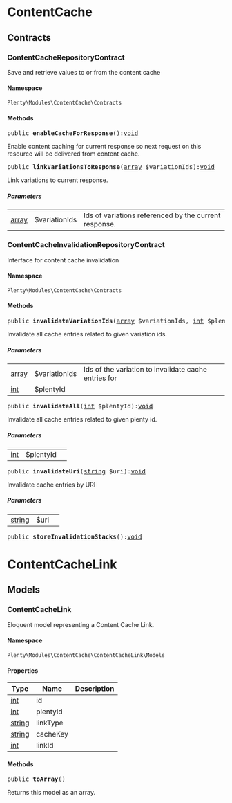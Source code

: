 

# ContentCache<a name="contentcache_contentcache"></a>
    
## Contracts<a name="contentcache_contentcache_contracts"></a>
### ContentCacheRepositoryContract<a name="contentcache_contracts_contentcacherepositorycontract"></a>

Save and retrieve values to or from the content cache


#### Namespace

`Plenty\Modules\ContentCache\Contracts`





#### Methods

<pre>public <strong>enableCacheForResponse</strong>():<a href="miscellaneous#miscellaneous__void">void</a>
</pre>

    
Enable content caching for current response so next request on this resource will be delivered from content cache.
    
<pre>public <strong>linkVariationsToResponse</strong>(<a target="_blank" href="http://php.net/array">array</a> $variationIds):<a href="miscellaneous#miscellaneous__void">void</a>
</pre>

    
Link variations to current response.
    
##### <strong>Parameters</strong>
    
<table class="table table-condensed">    <tr>
        <td><a target="_blank" href="http://php.net/array">array</a></td>
        <td>$variationIds</td>
        <td>Ids of variations referenced by the current response.</td>
    </tr>
</table>



### ContentCacheInvalidationRepositoryContract<a name="contentcache_contracts_contentcacheinvalidationrepositorycontract"></a>

Interface for content cache invalidation


#### Namespace

`Plenty\Modules\ContentCache\Contracts`





#### Methods

<pre>public <strong>invalidateVariationIds</strong>(<a target="_blank" href="http://php.net/array">array</a> $variationIds, <a target="_blank" href="http://php.net/int">int</a> $plentyId = null):<a href="miscellaneous#miscellaneous__void">void</a>
</pre>

    
Invalidate all cache entries related to given variation ids.
    
##### <strong>Parameters</strong>
    
<table class="table table-condensed">    <tr>
        <td><a target="_blank" href="http://php.net/array">array</a></td>
        <td>$variationIds</td>
        <td>Ids of the variation to invalidate cache entries for</td>
    </tr>
    <tr>
        <td><a target="_blank" href="http://php.net/int">int</a></td>
        <td>$plentyId</td>
        <td></td>
    </tr>
</table>


<pre>public <strong>invalidateAll</strong>(<a target="_blank" href="http://php.net/int">int</a> $plentyId):<a href="miscellaneous#miscellaneous__void">void</a>
</pre>

    
Invalidate all cache entries related to given plenty id.
    
##### <strong>Parameters</strong>
    
<table class="table table-condensed">    <tr>
        <td><a target="_blank" href="http://php.net/int">int</a></td>
        <td>$plentyId</td>
        <td></td>
    </tr>
</table>


<pre>public <strong>invalidateUri</strong>(<a target="_blank" href="http://php.net/string">string</a> $uri):<a href="miscellaneous#miscellaneous__void">void</a>
</pre>

    
Invalidate cache entries by URI
    
##### <strong>Parameters</strong>
    
<table class="table table-condensed">    <tr>
        <td><a target="_blank" href="http://php.net/string">string</a></td>
        <td>$uri</td>
        <td></td>
    </tr>
</table>


<pre>public <strong>storeInvalidationStacks</strong>():<a href="miscellaneous#miscellaneous__void">void</a>
</pre>

    

    
# ContentCacheLink<a name="contentcache_contentcachelink"></a>
    
## Models<a name="contentcache_contentcachelink_models"></a>
### ContentCacheLink<a name="contentcache_models_contentcachelink"></a>

Eloquent model representing a Content Cache Link.


#### Namespace

`Plenty\Modules\ContentCache\ContentCacheLink\Models`




#### Properties

<table class="table table-bordered table-striped table-condensed table-hover">
    <thead>
    <tr>
        <th>Type</th>
        <th>Name</th>
        <th>Description</th>
    </tr>
    </thead>
    <tbody><tr>
            <td><a target="_blank" href="http://php.net/int">int</a></td>
            <td>id</td>
            <td></td>
        </tr><tr>
            <td><a target="_blank" href="http://php.net/int">int</a></td>
            <td>plentyId</td>
            <td></td>
        </tr><tr>
            <td><a target="_blank" href="http://php.net/string">string</a></td>
            <td>linkType</td>
            <td></td>
        </tr><tr>
            <td><a target="_blank" href="http://php.net/string">string</a></td>
            <td>cacheKey</td>
            <td></td>
        </tr><tr>
            <td><a target="_blank" href="http://php.net/int">int</a></td>
            <td>linkId</td>
            <td></td>
        </tr></tbody>
</table>


#### Methods

<pre>public <strong>toArray</strong>()</pre>

    
Returns this model as an array.
    
